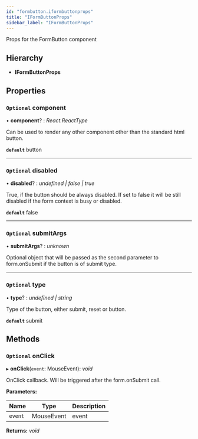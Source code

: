 ```yaml
---
id: "formbutton.iformbuttonprops"
title: "IFormButtonProps"
sidebar_label: "IFormButtonProps"
---
```


Props for the FormButton component

## Hierarchy

* **IFormButtonProps**

## Properties

### `Optional` component

• **component**? : *React.ReactType*

Can be used to render any other component other than the standard html button.

**`default`** button

___

### `Optional` disabled

• **disabled**? : *undefined | false | true*

True, if the button should be always disabled. If set to false
it will be still disabled if the form context is busy or disabled.

**`default`** false

___

### `Optional` submitArgs

• **submitArgs**? : *unknown*

Optional object that will be passed as the second parameter
to form.onSubmit if the button is of submit type.

___

### `Optional` type

• **type**? : *undefined | string*

Type of the button, either submit, reset or button.

**`default`** submit

## Methods

### `Optional` onClick

▸ **onClick**(`event`: MouseEvent): *void*

OnClick callback. Will be triggered after the form.onSubmit call.

**Parameters:**

Name | Type | Description |
------ | ------ | ------ |
`event` | MouseEvent | event  |

**Returns:** *void*
